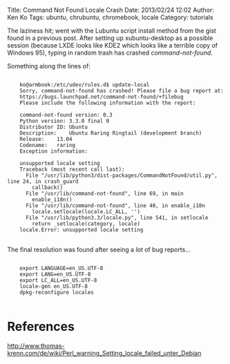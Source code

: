 Title: Command Not Found Locale Crash
Date: 2013/02/24 12:02
Author: Ken Ko
Tags: ubuntu, chrubuntu, chromebook, locale
Category: tutorials

The laziness hit; went with the Lubuntu script install method from the
gist found in a previous post. After setting up xubuntu-desktop as a
possible session (because LXDE looks like KDE2 which looks like a terrible
copy of Windows 95), typing in random trash has crashed _command-not-found_.

Something along the lines of:

<pre>
<code>
    ko@armbook:/etc/udev/rules.d$ update-local
    Sorry, command-not-found has crashed! Please file a bug report at:
    https://bugs.launchpad.net/command-not-found/+filebug
    Please include the following information with the report:

    command-not-found version: 0.3
    Python version: 3.3.0 final 0
    Distributor ID: Ubuntu
    Description:    Ubuntu Raring Ringtail (development branch)
    Release:    13.04
    Codename:   raring
    Exception information:

    unsupported locale setting
    Traceback (most recent call last):
      File "/usr/lib/python3/dist-packages/CommandNotFound/util.py", line 24, in crash_guard
        callback()
      File "/usr/lib/command-not-found", line 69, in main
        enable_i18n()
      File "/usr/lib/command-not-found", line 40, in enable_i18n
        locale.setlocale(locale.LC_ALL, '')
      File "/usr/lib/python3.3/locale.py", line 541, in setlocale
        return _setlocale(category, locale)
    locale.Error: unsupported locale setting
</code>
</pre>

The final resolution was found after seeing a _lot_ of bug reports... 

<pre>
<code>
    export LANGUAGE=en_US.UTF-8
    export LANG=en_US.UTF-8
    export LC_ALL=en_US.UTF-8
    locale-gen en_US.UTF-8
    dpkg-reconfigure locales
</code>
</pre>

References
==========
http://www.thomas-krenn.com/de/wiki/Perl_warning_Setting_locale_failed_unter_Debian
